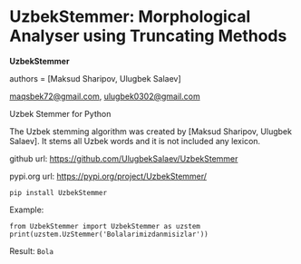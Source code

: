 # UzbekStemmer: Morphological Analyser using Truncating Methods

**UzbekStemmer**

authors = [Maksud Sharipov, Ulugbek Salaev]

maqsbek72@gmail.com,
ulugbek0302@gmail.com

Uzbek Stemmer for Python

The Uzbek stemming algorithm was created by [Maksud Sharipov, Ulugbek Salaev]. It stems all Uzbek words and it is not included any lexicon.

github url: https://github.com/UlugbekSalaev/UzbekStemmer

pypi.org url: https://pypi.org/project/UzbekStemmer/

<code>pip install UzbekStemmer</code>

Example:

<code>from UzbekStemmer import UzbekStemmer as uzstem</code><br>
<code>print(uzstem.UzStemmer('Bolalarimizdanmisizlar'))</code>

Result: <code>Bola</code>
